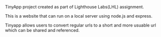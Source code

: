 TinyApp project created as part of Lighthouse Labs(LHL) assignment.

This is a website that can run on a local server using node.js and express.

Tinyapp allows users to convert regular urls to a short and more usuable url which can be shared and referenced.